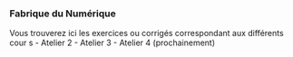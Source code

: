 ### Fabrique du Numérique

Vous trouverez ici les exercices ou corrigés correspondant aux différents cour
s
	- Atelier 2
	- Atelier 3
	- Atelier 4 (prochainement)

